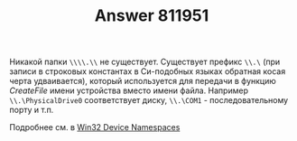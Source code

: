 ﻿---
title: "Answer 811951"
se.owner.user_id: 240512
se.owner.display_name: "MSDN.WhiteKnight"
se.owner.link: "https://ru.stackoverflow.com/users/240512/msdn-whiteknight"
se.answer_id: 811951
se.question_id: 811791
se.post_type: answer
se.score: 5
se.is_accepted: False
---
<p>Никакой папки <code>\\\\.\\</code> не существует. Существует префикс <code>\\.\</code> (при записи в строковых константах в Си-подобных языках обратная косая черта удваивается), который используется для передачи в функцию <em>CreateFile</em> имени устройства вместо имени файла. Например <code>\\.\PhysicalDrive0</code> соответствует диску, <code>\\.\COM1</code> - последовательному порту и т.п. </p>

<p>Подробнее см. в <a href="https://msdn.microsoft.com/ru-ru/library/windows/desktop/aa365247(v=vs.85).aspx#win32_device_namespaces" rel="nofollow noreferrer">Win32 Device Namespaces</a></p>
